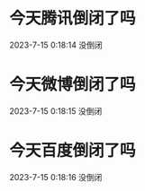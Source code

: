 # 今天腾讯倒闭了吗

2023-7-15 0:18:14 没倒闭

# 今天微博倒闭了吗

2023-7-15 0:18:15 没倒闭

# 今天百度倒闭了吗

2023-7-15 0:18:16 没倒闭

